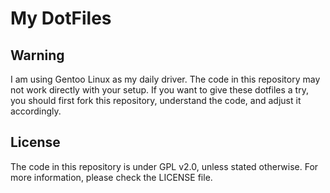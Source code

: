 # My DotFiles

## Warning
I am using Gentoo Linux as my daily driver. The code in this repository may not work directly with your setup. If you want to give these dotfiles a try, you should first fork this repository, understand the code, and adjust it accordingly.

## License
The code in this repository is under GPL v2.0, unless stated otherwise. For more information, please check the LICENSE file.
